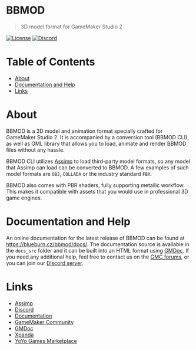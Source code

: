 # BBMOD
> 3D model format for GameMaker Studio 2

[![License](https://img.shields.io/github/license/blueburn-cz/BBMOD)](LICENSE)
[![Discord](https://img.shields.io/discord/298884075585011713?label=Discord)](https://discord.gg/v4Qf4Dq)

# Table of Contents
* [About](#about)
* [Documentation and Help](#documentation-and-help)
* [Links](#links)

# About
BBMOD is a 3D model and animation format specially crafted for GameMaker Studio 2. It is accompanied by a conversion tool (BBMOD CLI), as well as GML library that allows you to load, animate and render BBMOD files without any hassle.

BBMOD CLI utilizes [Assimp](https://github.com/assimp/assimp) to load third-party model formats, so any model that Assimp can load can be converted to BBMOD. A few examples of such model formats are `OBJ`, `COLLADA` or the industry standard `FBX`.

BBMOD also comes with PBR shaders, fully supporting metallic workflow. This makes it compatible with assets that you would use in professional 3D game engines.

# Documentation and Help
An online documentation for the latest release of BBMOD can be found at https://blueburn.cz/bbmod/docs/. The documentation source is available in the `docs_src` folder and it can be built into an HTML format using [GMDoc](https://github.com/kraifpatrik/gmdoc). If you need any additional help, feel free to contact us on the [GMC forums](https://forum.yoyogames.com/index.php?threads/60628), or you can join our [Discord server](https://discord.gg/ep2BGPm).

# Links
* [Assimp](https://github.com/assimp/assimp)
* [Discord](https://discord.gg/ep2BGPm)
* [Documentation](https://blueburn.cz/bbmod/docs/)
* [GameMaker Community](https://forum.yoyogames.com/index.php?threads/60628)
* [GMDoc](https://github.com/kraifpatrik/gmdoc)
* [Xpanda](https://github.com/GameMakerDiscord/Xpanda)
* [YoYo Games Marketplace](https://marketplace.yoyogames.com/assets/9424/bbmod)
